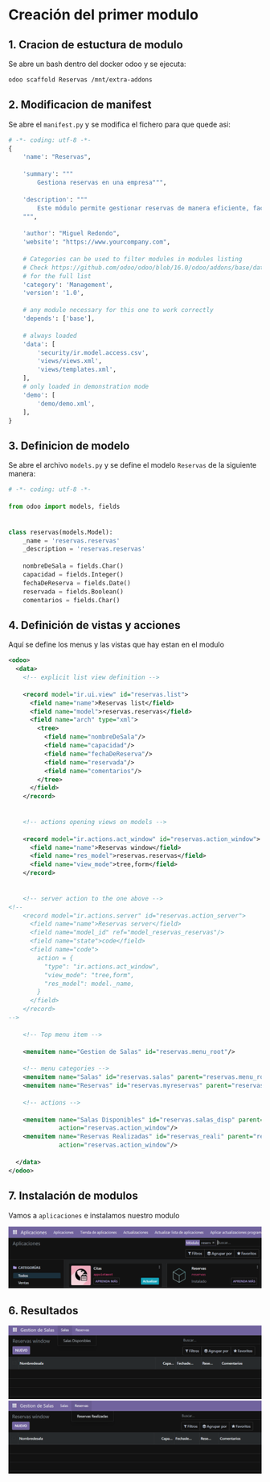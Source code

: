 # Creación del primer modulo

## 1. Cracion de estuctura de modulo

Se abre un bash dentro del docker odoo y se ejecuta:
```bash
odoo scaffold Reservas /mnt/extra-addons
```

## 2. Modificacion de manifest
Se abre el `manifest.py` y se modifica el fichero para que quede asi:

```python
# -*- coding: utf-8 -*-
{
    'name': "Reservas",

    'summary': """
        Gestiona reservas en una empresa""",

    'description': """
        Este módulo permite gestionar reservas de manera eficiente, facilitando la administración de recursos y la planificación de actividades.
    """,

    'author': "Miguel Redondo",
    'website': "https://www.yourcompany.com",

    # Categories can be used to filter modules in modules listing
    # Check https://github.com/odoo/odoo/blob/16.0/odoo/addons/base/data/ir_module_category_data.xml
    # for the full list
    'category': 'Management',
    'version': '1.0',

    # any module necessary for this one to work correctly
    'depends': ['base'],

    # always loaded
    'data': [
        'security/ir.model.access.csv',
        'views/views.xml',
        'views/templates.xml',
    ],
    # only loaded in demonstration mode
    'demo': [
        'demo/demo.xml',
    ],
}
```
## 3. Definicion de modelo
Se abre el archivo `models.py` y se define el modelo `Reservas` de la siguiente manera:

```python
# -*- coding: utf-8 -*-

from odoo import models, fields


class reservas(models.Model):
    _name = 'reservas.reservas'
    _description = 'reservas.reservas'

    nombreDeSala = fields.Char()
    capacidad = fields.Integer()
    fechaDeReserva = fields.Date()
    reservada = fields.Boolean()
    comentarios = fields.Char()
```


## 4. Definición de vistas y acciones
Aquí se define los menus y las vistas que hay estan en el modulo

```xml
<odoo>
  <data>
    <!-- explicit list view definition -->

    <record model="ir.ui.view" id="reservas.list">
      <field name="name">Reservas list</field>
      <field name="model">reservas.reservas</field>
      <field name="arch" type="xml">
        <tree>
          <field name="nombreDeSala"/>
          <field name="capacidad"/>
          <field name="fechaDeReserva"/>
          <field name="reservada"/>
          <field name="comentarios"/>
        </tree>
      </field>
    </record>


    <!-- actions opening views on models -->

    <record model="ir.actions.act_window" id="reservas.action_window">
      <field name="name">Reservas window</field>
      <field name="res_model">reservas.reservas</field>
      <field name="view_mode">tree,form</field>
    </record>


    <!-- server action to the one above -->
<!--
    <record model="ir.actions.server" id="reservas.action_server">
      <field name="name">Reservas server</field>
      <field name="model_id" ref="model_reservas_reservas"/>
      <field name="state">code</field>
      <field name="code">
        action = {
          "type": "ir.actions.act_window",
          "view_mode": "tree,form",
          "res_model": model._name,
        }
      </field>
    </record>
-->

    <!-- Top menu item -->

    <menuitem name="Gestion de Salas" id="reservas.menu_root"/>

    <!-- menu categories -->
    <menuitem name="Salas" id="reservas.salas" parent="reservas.menu_root"/>
    <menuitem name="Reservas" id="reservas.myreservas" parent="reservas.menu_root"/>

    <!-- actions -->

    <menuitem name="Salas Disponibles" id="reservas.salas_disp" parent="reservas.salas"
              action="reservas.action_window"/>
    <menuitem name="Reservas Realizadas" id="reservas_reali" parent="reservas.myreservas"
              action="reservas.action_window"/>

  </data>
</odoo>
```
## 7. Instalación de modulos
Vamos a `aplicaciones` e instalamos nuestro modulo

![](img/Instalacion.png)

## 6. Resultados

![](img/resultSalas.png)
![](img/resultReservas.png)
